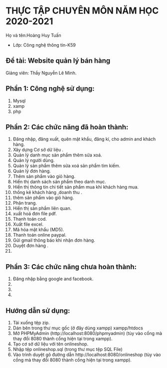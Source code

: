 # THỰC TẬP CHUYÊN MÔN NĂM HỌC 2020-2021
Họ và tên:Hoàng Huy Tuấn
* Lớp: Công nghệ thông tin-K59

## Đề tài: Website quản lý bán hàng 
Giảng viên: Thầy Nguyễn Lê Minh. 

## Phần 1: Công nghệ sử dụng:
1. Mysql
2. xamp
3. php

## Phần 2: Các chức năng đã hoàn thành:
1. Đăng nhập, đăng xuất, quên mật khẩu, đăng kí, cho admin and khách hàng.
2. Xây dựng Cơ sở dữ liệu .
3. Quản lý danh mục sản phẩm thêm sửa xoá.
4. Quản lý người dùng.
5. Quản lý sản phẩm thêm sửa xoá sản phẩm tìm kiếm.
6. Quản lý đơn hàng.
7. Thêm sản phẩm vào giỏ hàng.
8. Hiển thị danh sách sản phẩm theo danh mục.
9. Hiển thị thông tin chi tiết sản phẩm mua khi khách hàng mua.
10. thống kê khách hàng ,doanh thu .
11. thêm sản phẩm vào giỏ hàng.
12. Phân trang.
13. Hiển thị sản phẩm liên quan.
14. xuất hoá đơn file pdf.
15. Thanh toán cod.
16. Xuất file excel.
17. Mã hóa mật khẩu (MD5).
18. Thanh toán online paypal.
19. Gửi gmail thông báo khi nhận đơn hàng.
20. Duyệt đơn hàng .
21. 


## Phần 3: Các chức năng chưa hoàn thành:
1. Đăng nhập bằng google and facebook.
2. 
3. 
4.

## Hướng dẫn sử dụng:

1. Tải xuống tệp zip.
2. Dán bên trong thư mục gốc (ở đây dùng xampp) xampp/htdocs
3. Mở PHPMyAdmin (http://localhost:8080/phpmyadmin) (tùy vào cổng mà thay đổi 8080 thành cổng hiện tại trong xampp).
4. Tạo cơ sở dữ liệu với tên onlineshop.
5. Nhập tệp onlineshop.sql (trong thư mục tệp SQL File)
6. Vào trình duyệt gõ đường dẫn http://localhost:8080/onlineshop (tùy vào cổng mà thay đổi 8080 thành cổng hiện tại trong xampp).
